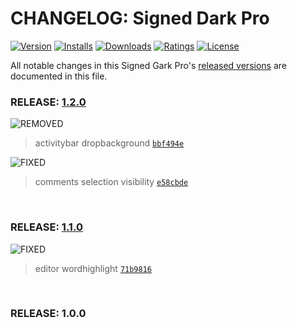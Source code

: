 # CHANGELOG: Signed Dark Pro

[![Version](https://vsmarketplacebadge.apphb.com/version/51gn3d.signed-dark-pro.svg?label=Visual%20Studio%20Marketplace&colorB=0040FF)](https://marketplace.visualstudio.com/items?itemName=51gn3d.signed-dark-pro) [![Installs](https://vsmarketplacebadge.apphb.com/installs/51gn3d.signed-dark-pro.svg?label=Installs&colorB=0040FF)](https://marketplace.visualstudio.com/items?itemName=51gn3d.signed-dark-pro) [![Downloads](https://vsmarketplacebadge.apphb.com/downloads/51gn3d.signed-dark-pro.svg?label=Downloads&colorB=0040FF)](https://marketplace.visualstudio.com/items?itemName=51gn3d.signed-dark-pro) [![Ratings](https://img.shields.io/vscode-marketplace/r/51gn3d.signed-dark-pro.svg?label=Ratings&colorB=0040FF)](https://marketplace.visualstudio.com/items?itemName=51gn3d.signed-dark-pro#review-details) [![License](https://img.shields.io/badge/License-MIT-gray.svg?colorB=0040FF)](https://github.com/51gn3d/vscode-signed-dark-pro/blob/master/LICENSE.md)

All notable changes in this Signed Gark Pro's [released
versions](https://github.com/51gn3d/vscode-signed-dark-pro/releases) are documented in this file.

### RELEASE: [1.2.0](https://github.com/51gn3d/vscode-signed-dark-pro/compare/1.1.0...1.2.0)

![REMOVED](https://img.shields.io/badge/-REMOVED-gray.svg?colorB=FF0000)

> activitybar dropbackground [`bbf494e`](https://github.com/51gn3d/vscode-signed-dark-pro/commit/bbf494ecc463cd78dfd053435307f5795d288520) <br>

![FIXED](https://img.shields.io/badge/-FIXED-gray.svg?colorB=00FF00)

> comments selection visibility [`e58cbde`](https://github.com/51gn3d/vscode-signed-dark-pro/commit/e58cbde00255d57b442a705c4b5d3237fa0ac4f1) <br>

<br>

### RELEASE: [1.1.0](https://github.com/51gn3d/vscode-signed-dark-pro/compare/1.0.0...1.1.0)

![FIXED](https://img.shields.io/badge/-FIXED-gray.svg?colorB=00FF00)

> editor wordhighlight [`71b9816`](https://github.com/51gn3d/vscode-signed-dark-pro/commit/71b981650b9f5a61f39fc5c9c152e447b0f19a94) <br>

<br>

### RELEASE: 1.0.0

<br>
